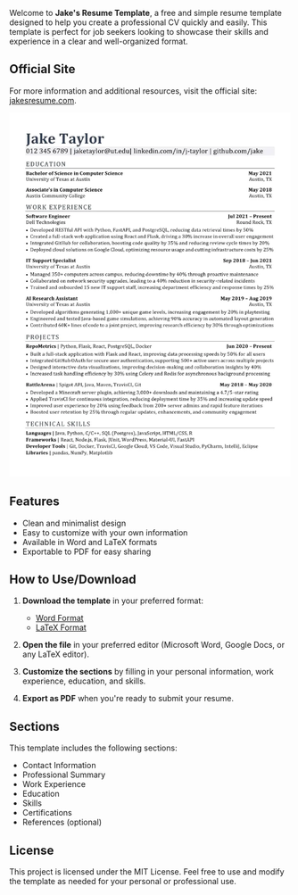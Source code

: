 <link rel="icon" type="image/x-icon" href="/favicon.png">

Welcome to **Jake's Resume Template**, a free and simple resume template designed to help you create a professional CV quickly and easily. This template is perfect for job seekers looking to showcase their skills and experience in a clear and well-organized format.

## Official Site

For more information and additional resources, visit the official site: [jakesresume.com](https://jakesresume.com/).

![Jake's Resume Example](https://raw.githubusercontent.com/jakesresume/jakesresume.github.io/main/jakes-resume-example.webp)

## Features

- Clean and minimalist design
- Easy to customize with your own information
- Available in Word and LaTeX formats
- Exportable to PDF for easy sharing

## How to Use/Download

1. **Download the template** in your preferred format:
   - [Word Format](https://github.com/jakesresume/jakesresume.github.io/releases/download/template/Jakes-Resume-Word-Files.zip)
   - [LaTeX Format](https://github.com/jakesresume/jakesresume.github.io/releases/download/latex/Jakes-Resume-LaTeX.zip)

2. **Open the file** in your preferred editor (Microsoft Word, Google Docs, or any LaTeX editor).

3. **Customize the sections** by filling in your personal information, work experience, education, and skills.

4. **Export as PDF** when you're ready to submit your resume.

## Sections

This template includes the following sections:
- Contact Information
- Professional Summary
- Work Experience
- Education
- Skills
- Certifications
- References (optional)

## License

This project is licensed under the MIT License. Feel free to use and modify the template as needed for your personal or professional use.
